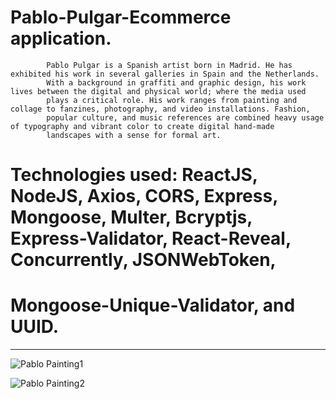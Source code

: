 # Pablo-Pulgar-Ecommerce application. 

            Pablo Pulgar is a Spanish artist born in Madrid. He has exhibited his work in several galleries in Spain and the Netherlands. 
            With a background in graffiti and graphic design, his work lives between the digital and physical world; where the media used 
            plays a critical role. His work ranges from painting and collage to fanzines, photography, and video installations. Fashion, 
            popular culture, and music references are combined heavy usage of typography and vibrant color to create digital hand-made 
            landscapes with a sense for formal art.
            
# Technologies used: ReactJS, NodeJS, Axios, CORS, Express, Mongoose, Multer, Bcryptjs, Express-Validator, React-Reveal, Concurrently, JSONWebToken, 
# Mongoose-Unique-Validator, and UUID.

---------------------------------------------------------------------------------------------------------------------------------------------------

![Pablo Painting1](https://user-images.githubusercontent.com/42079817/104784728-30745b00-5789-11eb-8fde-3abfa658bb40.jpg)

![Pablo Painting2](https://user-images.githubusercontent.com/42079817/104784736-3702d280-5789-11eb-9adb-8254bb4fe15b.png)
 
                   
        
